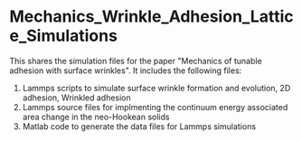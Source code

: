 # Mechanics_Wrinkle_Adhesion_Lattice_Simulations
This shares the simulation files for the paper "Mechanics of tunable adhesion with surface wrinkles". It includes the following files:
1. Lammps scripts to simulate surface wrinkle formation and evolution, 2D adhesion, Wrinkled adhesion
2. Lammps source files for implmenting the continuum energy associated area change in the neo-Hookean solids
3. Matlab code to generate the data files for Lammps simulations

